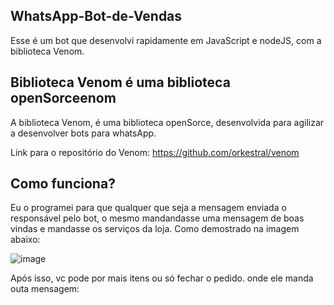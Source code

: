 ## WhatsApp-Bot-de-Vendas
Esse é um bot que desenvolvi rapidamente em JavaScript e nodeJS, com a biblioteca Venom.

## Biblioteca Venom é uma biblioteca openSorceenom

A biblioteca Venom, é uma biblioteca openSorce, desenvolvida para agilizar a desenvolver bots para whatsApp.

Link para o repositório do Venom: https://github.com/orkestral/venom

## Como funciona?

Eu o programei para que qualquer que seja a mensagem enviada o responsável pelo bot, o mesmo mandandasse uma mensagem de boas vindas e mandasse os serviços da loja. Como demostrado na imagem abaixo:

![image](https://user-images.githubusercontent.com/69097449/104916685-2dd45a00-5971-11eb-8598-43424b5f1250.png)

Após isso, vc pode por mais itens ou só fechar o pedido. onde ele manda outa mensagem:
